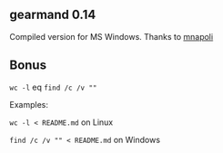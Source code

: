 ## gearmand 0.14
Compiled version for MS Windows.
Thanks to [mnapoli](https://gist.github.com/mnapoli/5270256)

## Bonus
`wc -l` eq `find /c /v ""`

Examples:

`wc -l < README.md` on Linux

`find /c /v "" < README.md` on Windows
